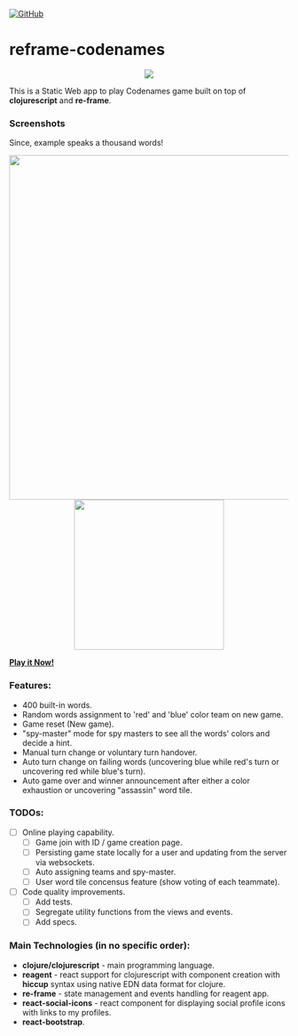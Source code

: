 [![GitHub](https://img.shields.io/github/license/lprakashv/reframe-codenames?style=flat-square)](LICENSE)

# reframe-codenames
<p align="center"><img src="public/logo192.png/"></p>

This is a Static Web app to play Codenames game built on top of **clojurescript** and **re-frame**.

### Screenshots
Since, example speaks a thousand words!

<p align="center">
  <img width="620" src="demos/Webscreenshot.png"/>
  <img width="270" src="demos/Mobscreencapture.gif"/>
</p>

[**Play it Now!**](https://lprakashv.github.io/codenames-spa/)

### Features:
* 400 built-in words.
* Random words assignment to 'red' and 'blue' color team on new game.
* Game reset (New game).
* "spy-master" mode for spy masters to see all the words' colors and decide a hint.
* Manual turn change or voluntary turn handover.
* Auto turn change on failing words (uncovering blue while red's turn or uncovering red while blue's turn).
* Auto game over and winner announcement after either a color exhaustion or uncovering "assassin" word tile.

### TODOs:
- [ ] Online playing capability.
    - [ ] Game join with ID / game creation page.
    - [ ] Persisting game state locally for a user and updating from the server via websockets.
    - [ ] Auto assigning teams and spy-master.
    - [ ] User word tile concensus feature (show voting of each teammate). 
- [ ] Code quality improvements.
    - [ ] Add tests.
    - [ ] Segregate utility functions from the views and events.
    - [ ] Add specs.

### Main Technologies (in no specific order):
* **clojure/clojurescript** - main programming language.
* **reagent** - react support for clojurescript with component creation with **hiccup** syntax using native EDN data format for clojure.
* **re-frame** - state management and events handling for reagent app.
* **react-social-icons** - react component for displaying social profile icons with links to my profiles.
* **react-bootstrap**.
